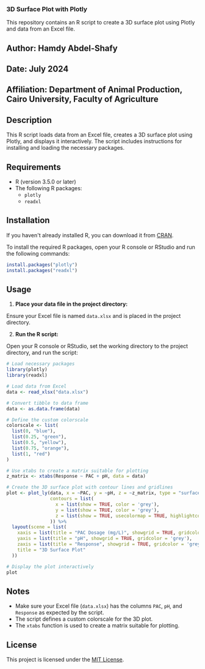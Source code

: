 
### 3D Surface Plot with Plotly

This repository contains an R script to create a 3D surface plot using Plotly and data from an Excel file.

## Author: Hamdy Abdel-Shafy
## Date: July 2024
## Affiliation: Department of Animal Production, Cairo University, Faculty of Agriculture

## Description

This R script loads data from an Excel file, creates a 3D surface plot using Plotly, and displays it interactively. 
The script includes instructions for installing and loading the necessary packages.

## Requirements

- R (version 3.5.0 or later)
- The following R packages:
  - `plotly`
  - `readxl`

## Installation

If you haven't already installed R, you can download it from [CRAN](https://cran.r-project.org/).

To install the required R packages, open your R console or RStudio and run the following commands:

```R
install.packages("plotly")
install.packages("readxl")
```

## Usage

1. **Place your data file in the project directory:**

Ensure your Excel file is named `data.xlsx` and is placed in the project directory.

2. **Run the R script:**

Open your R console or RStudio, set the working directory to the project directory, and run the script:

```R
# Load necessary packages
library(plotly)
library(readxl)

# Load data from Excel
data <- read_xlsx("data.xlsx")

# Convert tibble to data frame
data <- as.data.frame(data)

# Define the custom colorscale
colorscale <- list(
  list(0, "blue"),
  list(0.25, "green"),
  list(0.5, "yellow"),
  list(0.75, "orange"),
  list(1, "red")
)

# Use xtabs to create a matrix suitable for plotting
z_matrix <- xtabs(Response ~ PAC + pH, data = data)

# Create the 3D surface plot with contour lines and gridlines
plot <- plot_ly(data, x = ~PAC, y = ~pH, z = ~z_matrix, type = "surface", colorscale = colorscale,
                contours = list(
                  x = list(show = TRUE, color = 'grey'),
                  y = list(show = TRUE, color = 'grey'),
                  z = list(show = TRUE, usecolormap = TRUE, highlightcolor = "#ff0000", project = list(z = TRUE))
                )) %>%
  layout(scene = list(
    xaxis = list(title = "PAC Dosage (mg/L)", showgrid = TRUE, gridcolor = 'grey'),
    yaxis = list(title = "pH", showgrid = TRUE, gridcolor = 'grey'),
    zaxis = list(title = "Response", showgrid = TRUE, gridcolor = 'grey'),
    title = "3D Surface Plot"
  ))

# Display the plot interactively
plot
```

## Notes

- Make sure your Excel file (`data.xlsx`) has the columns `PAC`, `pH`, and `Response` as expected by the script.
- The script defines a custom colorscale for the 3D plot.
- The `xtabs` function is used to create a matrix suitable for plotting.

## License

This project is licensed under the [MIT License](LICENSE).


